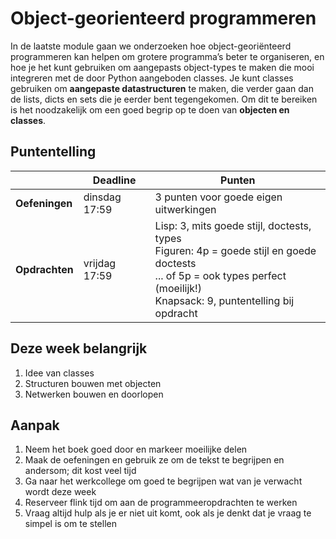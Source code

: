 # Object-georienteerd programmeren

In de laatste module gaan we onderzoeken hoe object-georiënteerd programmeren kan helpen om grotere programma’s beter te organiseren, en hoe je het kunt gebruiken om aangepasts object-types te maken die mooi integreren met de door Python aangeboden classes. Je kunt classes gebruiken om **aangepaste datastructuren** te maken, die verder gaan dan de lists, dicts en sets die je eerder bent tegengekomen. Om dit te bereiken is het noodzakelijk om een goed begrip op te doen van **objecten en classes**.

## Puntentelling

|                | Deadline             | Punten                                                                                                      |
|----------------|----------------------|-------------------------------------------------------------------------------------------------------------|
| **Oefeningen** | dinsdag 17:59        | 3 punten voor goede eigen uitwerkingen       |
| **Opdrachten** | vrijdag 17:59        | Lisp: 3, mits goede stijl, doctests, types<br>Figuren: 4p = goede stijl en goede doctests<br>... of 5p = ook types perfect (moeilijk!)<br>Knapsack: 9, puntentelling bij opdracht<br>        |

## Deze week belangrijk

1. Idee van classes
2. Structuren bouwen met objecten
3. Netwerken bouwen en doorlopen

## Aanpak

1. Neem het boek goed door en markeer moeilijke delen
2. Maak de oefeningen en gebruik ze om de tekst te begrijpen en andersom; dit kost veel tijd
3. Ga naar het werkcollege om goed te begrijpen wat van je verwacht wordt deze week
4. Reserveer flink tijd om aan de programmeeropdrachten te werken
5. Vraag altijd hulp als je er niet uit komt, ook als je denkt dat je vraag te simpel is om te stellen
